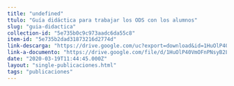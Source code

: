 ```yaml
---
title: "undefined"
ttulo: "Guía didáctica para trabajar los ODS con los alumnos"
slug: "guia-didactica"
collection-id: "5e735b0c9c973aadc6da55c8"
item-id: "5e735b2dad31873216d2774d"
link-descarga: "https://drive.google.com/uc?export=download&id=1HuOlP40VmOFnPNsyB2LpskZZgq0kCrV3"
link-a-documento: "https://drive.google.com/file/d/1HuOlP40VmOFnPNsyB2LpskZZgq0kCrV3/view?usp=sharing"
date: "2020-03-19T11:44:45.000Z"
layout: "single-publicaciones.html"
tags: "publicaciones"
---
```



